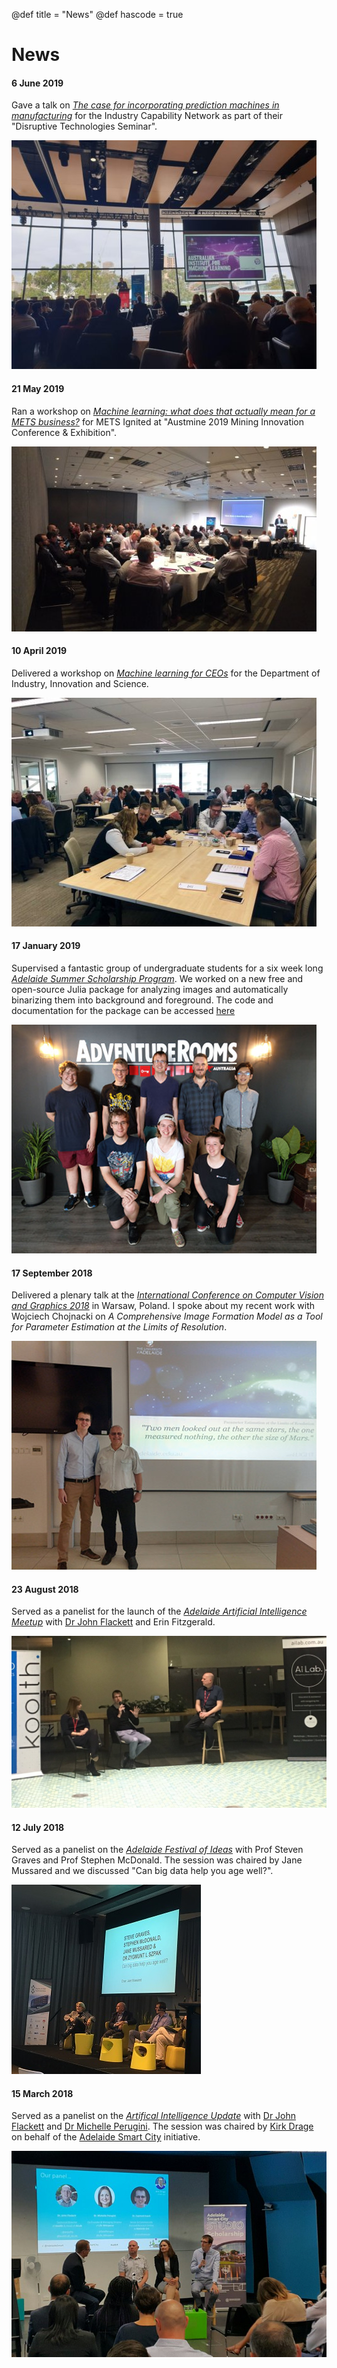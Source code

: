@def title = "News"
@def hascode = true



# News


#### 6 June 2019
Gave a talk on [_The case for incorporating prediction machines in manufacturing_](https://icn.org.au/events/south-australia/disruptive-technologies-seminar-adelaide-6-june-2019) for the Industry Capability Network as part of their "Disruptive Technologies Seminar". 

![Industry Capability Network 2019 (1)](/assets/pages/talks/industry_capability_network2019/industry_capability_network_small.jpeg)

#### 21 May 2019
Ran a workshop on [_Machine learning: what does that actually mean for a METS business?_](https://austmineconference.com.au/mets-ignited-workshop/) for METS Ignited at "Austmine 2019 Mining Innovation Conference & Exhibition". 

![Austmine 2019 (1)](/assets/pages/talks/austmine2019/austmine2019_small_2.jpeg)

#### 10 April 2019
Delivered a workshop on [_Machine learning for CEOs_](https://www.eventbrite.com.au/e/machine-learning-for-ceos-registration-44577032103#) for the Department of Industry, Innovation and Science.

![ML CEOs (1)](/assets/pages/talks/mlceo2019/mlceo2019_small.jpeg) 


#### 17 January 2019
Supervised a fantastic group of undergraduate students for a six week long [_Adelaide Summer Scholarship Program_](https://scholarships.adelaide.edu.au/Scholarships/undergraduate/all-faculties/adelaide-summer-research-scholarships).
We worked on a new free and open-source Julia package for analyzing images and automatically binarizing them into background and foreground. The code and documentation for the package can be accessed [here](https://github.com/zygmuntszpak/ImageBinarization.jl)

![Summer Scholarship 2019](/assets/pages/news/summerscholarship2018/summerscholarship2018.jpg)

#### 17 September 2018
Delivered a plenary talk at the [_International Conference on Computer Vision and Graphics 2018_](http://iccvg.wzim.sggw.pl/default.asp?service=tekst&Id=1) in Warsaw, Poland. I spoke about my recent work with Wojciech Chojnacki on 
_A Comprehensive Image Formation Model as a Tool for Parameter Estimation at the Limits of Resolution_.

![ML CEOs (1)](/assets/pages/talks/polandkeynote2018/zswc2018.jpg)


#### 23 August 2018
Served as a panelist for the launch of the [_Adelaide Artificial Intelligence Meetup_](https://www.ailab.com.au/events-talks/2018/launch-night-adelaide-artificial-intelligence/) with [Dr John Flackett](https://twitter.com/drpuffa)  and Erin Fitzgerald. 

![ML CEOs (1)](/assets/pages/talks/ailabslaunch/ailablslaunch.jpg) 

#### 12 July 2018
Served as a panelist on the [_Adelaide Festival of Ideas_](https://adelaidefestivalofideas.com.au/sessions/can-big-data-help-you-age-well/) with Prof Steven Graves  and Prof Stephen McDonald. The session was chaired by Jane Mussared and we discussed "Can big data help you age well?". 

![ML CEOs (1)](/assets/pages/talks/festivalofideas2018/festivalofideas2018.jpeg) 



#### 15 March 2018
Served as a panelist on the [_Artifical Intelligence Update_](https://www.ailab.com.au/events-talks/2018/artificial-intelligence-update/) with [Dr John Flackett](https://twitter.com/drpuffa) and [Dr Michelle Perugini](https://twitter.com/DrMPerugini). The session was chaired by [Kirk Drage](https://twitter.com/kdrage) on behalf of the [Adelaide Smart City](https://investadelaide.com.au/why-adelaide/adelaide-smart-city) initiative.

![ML CEOs (1)](/assets/pages/talks/smartcity2018/smartcity.jpeg) 





